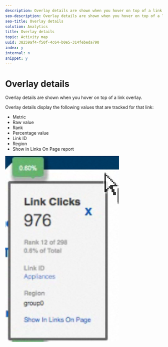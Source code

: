 ```yaml
---
description: Overlay details are shown when you hover on top of a link overlay.
seo-description: Overlay details are shown when you hover on top of a link overlay.
seo-title: Overlay details
solution: Analytics
title: Overlay details
topic: Activity map
uuid: 38259af4-f50f-4c64-b0e5-314febeda790
index: y
internal: n
snippet: y
---
```


# Overlay details

Overlay details are shown when you hover on top of a link overlay.

Overlay details display the following values that are tracked for that link:

* Metric 
* Raw value 
* Rank 
* Percentage value 
* Link ID 
* Region 
* Show in Links On Page report

![](assets/overlay_details.png)

